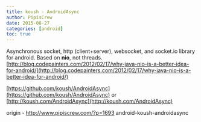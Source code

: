 ```yaml
---
title: koush - AndroidAsync
author: PipisCrew
date: 2015-08-27
categories: [android]
toc: true
---
```


Asynchronous socket, http (client+server), websocket, and socket.io library for android. Based on **nio**, not threads. [http://blog.codepainters.com/2012/02/17/why-java-nio-is-a-better-idea-for-android/](http://blog.codepainters.com/2012/02/17/why-java-nio-is-a-better-idea-for-android/)

[https://github.com/koush/AndroidAsync](https://github.com/koush/AndroidAsync)
or
[http://koush.com/AndroidAsync](http://koush.com/AndroidAsync)

origin - http://www.pipiscrew.com/?p=1693 android-koush-androidasync